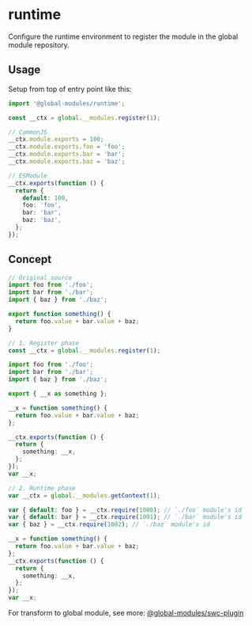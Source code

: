 # runtime

Configure the runtime environment to register the module in the global module repository.

## Usage

Setup from top of entry point like this:

```ts
import '@global-modules/runtime';

const __ctx = global.__modules.register(1);

// CommonJS
__ctx.module.exports = 100;
__ctx.module.exports.foo = 'foo';
__ctx.module.exports.bar = 'bar';
__ctx.module.exports.baz = 'baz';

// ESModule
__ctx.exports(function () {
  return {
    default: 100,
    foo: 'foo',
    bar: 'bar',
    baz: 'baz',
  };
});
```

## Concept

```ts
// Original source
import foo from './foo';
import bar from './bar';
import { baz } from './baz';

export function something() {
  return foo.value + bar.value + baz;
}
```

```ts
// 1. Register phase
const __ctx = global.__modules.register(1);

import foo from './foo';
import bar from './bar';
import { baz } from './baz';

export { __x as something };

__x = function something() {
  return foo.value + bar.value + baz;
};

__ctx.exports(function () {
  return {
    something: __x,
  };
});
var __x;
```

```ts
// 2. Runtime phase
var __ctx = global.__modules.getContext(1);

var { default: foo } = __ctx.require(1000); // `./foo` module's id
var { default: bar } = __ctx.require(1001); // `./bar` module's id
var { baz } = __ctx.require(1002); // `./baz` module's id

__x = function something() {
  return foo.value + bar.value + baz;
};
__ctx.exports(function () {
  return {
    something: __x,
  };
});
var __x;
```

For transform to global module, see more: [@global-modules/swc-plugin](https://github.com/leegeunhyeok/global-modules/tree/main/packages/swc-plugin)
